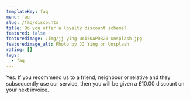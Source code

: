 ```yaml
---
templateKey: faq
menu: faq
slug: /faq/discounts
title: Do you offer a loyalty discount scheme?
featured: false
featuredimage: /img/jj-ying-UcI5OAPD820-unsplash.jpg
featuredimage_alt: Photo by JJ Ying on Unsplash
rating: []
tags:
  - faq
---
```


Yes. If you recommend us to a friend, neighbour or relative and they subsequently use our service, then you will be given a £10.00 discount on your next invoice.